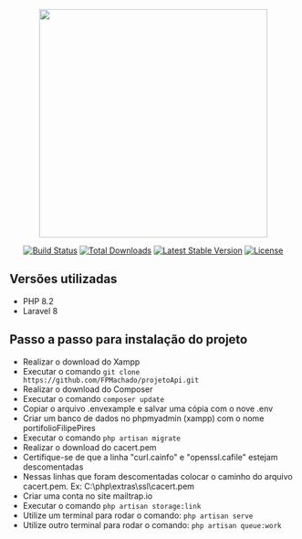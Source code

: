 <p align="center"><a href="https://laravel.com" target="_blank"><img src="https://raw.githubusercontent.com/laravel/art/master/logo-lockup/5%20SVG/2%20CMYK/1%20Full%20Color/laravel-logolockup-cmyk-red.svg" width="400"></a></p>

<p align="center">
<a href="https://travis-ci.org/laravel/framework"><img src="https://travis-ci.org/laravel/framework.svg" alt="Build Status"></a>
<a href="https://packagist.org/packages/laravel/framework"><img src="https://img.shields.io/packagist/dt/laravel/framework" alt="Total Downloads"></a>
<a href="https://packagist.org/packages/laravel/framework"><img src="https://img.shields.io/packagist/v/laravel/framework" alt="Latest Stable Version"></a>
<a href="https://packagist.org/packages/laravel/framework"><img src="https://img.shields.io/packagist/l/laravel/framework" alt="License"></a>
</p>

## Versões utilizadas
* PHP 8.2
* Laravel 8

## Passo a passo para instalação do projeto
* Realizar o download do Xampp
* Executar o comando
```git clone https://github.com/FPMachado/projetoApi.git ```
* Realizar o download do Composer
* Executar o comando
```composer update ```
* Copiar o arquivo .envexample e salvar uma cópia com o nove .env
* Criar um banco de dados no phpmyadmin (xampp) com o nome portifolioFilipePires
* Executar o comando
```php artisan migrate```
* Realizar o download do cacert.pem
* Certifique-se de que a linha "curl.cainfo" e "openssl.cafile" estejam descomentadas
* Nessas linhas que foram descomentadas colocar o caminho do arquivo cacert.pem. Ex: C:\php\extras\ssl\cacert.pem
* Criar uma conta no site mailtrap.io
* Executar o comando 
```php artisan storage:link```
* Utilize um terminal para rodar o comando:
```php artisan serve```
* Utilize outro terminal para rodar o comando:
```php artisan queue:work```